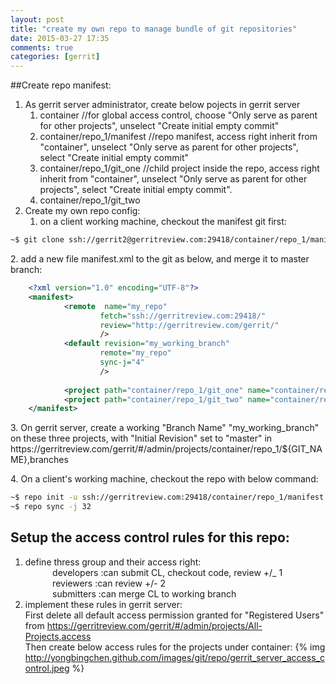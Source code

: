 ```yaml
---
layout: post
title: "create my own repo to manage bundle of git repositories"
date: 2015-03-27 17:35
comments: true
categories: [gerrit]
---
```

##Create repo manifest:

1. As gerrit server administrator, create below pojects in gerrit server
    1. container //for global access control, choose "Only serve as parent for other projects", unselect "Create initial empty commit"
    2. container/repo_1/manifest //repo manifest, access right inherit from "container", unselect "Only serve as parent for other projects", select "Create initial empty commit"
    3. container/repo_1/git_one //child project inside the repo, access right inherit from "container", unselect "Only serve as parent for other projects", select "Create initial empty commit".
    4. container/repo_1/git_two 
2. Create my own repo config:
    1. on a client working machine, checkout the manifest git first: 
```sh
~$ git clone ssh://gerrit2@gerritreview.com:29418/container/repo_1/manifest
```
<p/>
    2. add a new file manifest.xml to the git as below, and merge it to master branch:

```xml
	<?xml version="1.0" encoding="UTF-8"?>
	<manifest>
	        <remote  name="my_repo"
	                fetch="ssh://gerritreview.com:29418/"
	                review="http://gerritreview.com/gerrit/"
	                />
	        <default revision="my_working_branch"
	                remote="my_repo"
	                sync-j="4"
	                />
	
	        <project path="container/repo_1/git_one" name="container/repo_1/git_one" />
	        <project path="container/repo_1/git_two" name="container/repo_1/git_two" />
	</manifest>
```
<p/>
3. On gerrit server, create a working "Branch Name" "my_working_branch" on these three projects, with "Initial Revision" set to "master" in https://gerritreview.com/gerrit/#/admin/projects/container/repo_1/${GIT_NAME},branches
<p/>
4. On a client's working machine, checkout the repo with below command:

```sh
~$ repo init -u ssh://gerritreview.com:29418/container/repo_1/manifest -b my_working_branch -m manifest.xml --repo-url https://chromium.googlesource.com/external/repo.git --no-repo-verify
~$ repo sync -j 32
```

<h2> Setup the access control rules for this repo:</h2>

1. define thress group and their access right: <br />
  &nbsp;&nbsp;&nbsp;&nbsp;&nbsp;&nbsp;&nbsp;&nbsp;&nbsp;&nbsp; developers  :can submit CL, checkout code, review +/_ 1  <br />
  &nbsp;&nbsp;&nbsp;&nbsp;&nbsp;&nbsp;&nbsp;&nbsp;&nbsp;&nbsp; reviewers   :can review +/- 2 <br />
  &nbsp;&nbsp;&nbsp;&nbsp;&nbsp;&nbsp;&nbsp;&nbsp;&nbsp;&nbsp; submitters  :can merge CL to working branch <br />
2. implement these rules in gerrit server: <br />
First delete all default access permission granted for "Registered Users" from https://gerritreview.com/gerrit/#/admin/projects/All-Projects,access <br />
Then create below access rules for the projects under container: {% img http://yongbingchen.github.com/images/git/repo/gerrit_server_access_control.jpeg  %}

